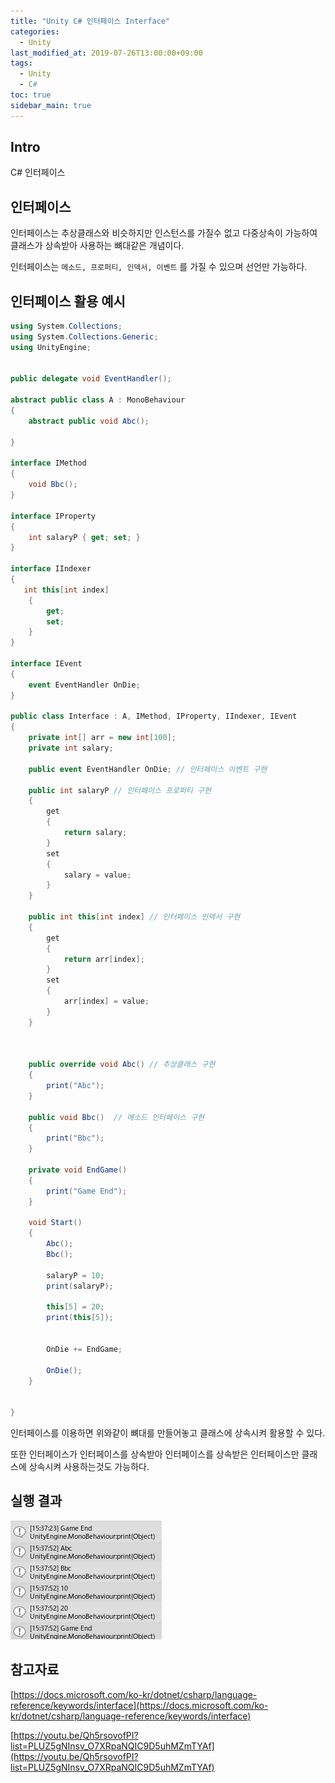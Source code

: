 ```yaml
---
title: "Unity C# 인터페이스 Interface"
categories: 
  - Unity
last_modified_at: 2019-07-26T13:00:00+09:00
tags: 
  - Unity 
  - C#
toc: true
sidebar_main: true
---
```


## Intro

C# 인터페이스

## 인터페이스

인터페이스는 추상클래스와 비슷하지만 인스턴스를 가질수 없고 다중상속이 가능하여 클래스가 상속받아 사용하는 뼈대같은 개념이다.

인터페이스는 `메소드, 프로퍼티, 인덱서, 이벤트` 를 가질 수 있으며 선언만 가능하다.

## 인터페이스 활용 예시

```C#
using System.Collections;
using System.Collections.Generic;
using UnityEngine;


public delegate void EventHandler();

abstract public class A : MonoBehaviour
{
    abstract public void Abc();

}

interface IMethod
{
    void Bbc();
}

interface IProperty
{
    int salaryP { get; set; }
}

interface IIndexer
{
   int this[int index]
    {
        get;
        set;
    }
}

interface IEvent
{
    event EventHandler OnDie;
}

public class Interface : A, IMethod, IProperty, IIndexer, IEvent
{
    private int[] arr = new int[100];
    private int salary;

    public event EventHandler OnDie; // 인터페이스 이벤트 구현

    public int salaryP // 인터페이스 프로퍼티 구현
    {
        get
        {
            return salary;
        }
        set
        {
            salary = value;
        }
    }

    public int this[int index] // 인터페이스 인덱서 구현
    {
        get
        {
            return arr[index];
        }
        set
        {
            arr[index] = value;
        }
    }

   

    public override void Abc() // 추상클래스 구현
    {
        print("Abc");
    }

    public void Bbc()  // 메소드 인터페이스 구현
    {
        print("Bbc");
    }

    private void EndGame() 
    {
        print("Game End");
    }
   
    void Start()
    {
        Abc();
        Bbc();

        salaryP = 10;
        print(salaryP);

        this[5] = 20;
        print(this[5]);


        OnDie += EndGame;

        OnDie();
    }


}
```

인터페이스를 이용하면 위와같이 뼈대를 만들어놓고 클래스에 상속시켜 활용할 수 있다.

또한 인터페이스가 인터페이스를 상속받아 인터페이스를 상속받은 인터페이스만 클래스에 상속시켜 사용하는것도 가능하다.

## 실행 결과

![1](https://github.com/lesslate/lesslate.github.io/blob/master/assets/img/Unity/interface/1.png?raw=true)

## 참고자료

[https://docs.microsoft.com/ko-kr/dotnet/csharp/language-reference/keywords/interface](https://docs.microsoft.com/ko-kr/dotnet/csharp/language-reference/keywords/interface)


[https://youtu.be/Qh5rsovofPI?list=PLUZ5gNInsv_O7XRpaNQIC9D5uhMZmTYAf](https://youtu.be/Qh5rsovofPI?list=PLUZ5gNInsv_O7XRpaNQIC9D5uhMZmTYAf)

